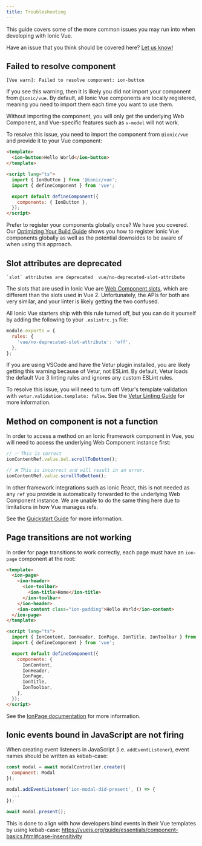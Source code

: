 ```yaml
---
title: Troubleshooting
---
```


<head>
  <title>Ionic Troubleshooting Guide: Common Vue App Development Issues</title>
  <meta
    name="description"
    content="This troubleshooting guide covers some of the more common issues you may run into when developing apps with Ionic Vue. Read to learn more about troubleshooting."
  />
</head>

This guide covers some of the more common issues you may run into when developing with Ionic Vue.

Have an issue that you think should be covered here? <a href="https://github.com/ionic-team/ionic-docs/issues/new?assignees=&labels=content&template=content-issue.md&title=" target="_blank" rel="noopener">Let us know!</a>

## Failed to resolve component

```shell
[Vue warn]: Failed to resolve component: ion-button
```

If you see this warning, then it is likely you did not import your component from `@ionic/vue`. By default, all Ionic Vue components are locally registered, meaning you need to import them each time you want to use them.

Without importing the component, you will only get the underlying Web Component, and Vue-specific features such as `v-model` will not work.

To resolve this issue, you need to import the component from `@ionic/vue` and provide it to your Vue component:

```html
<template>
  <ion-button>Hello World</ion-button>
</template>

<script lang="ts">
  import { IonButton } from '@ionic/vue';
  import { defineComponent } from 'vue';

  export default defineComponent({
    components: { IonButton },
  });
</script>
```

Prefer to register your components globally once? We have you covered. Our [Optimizing Your Build Guide](quickstart.md#optimizing-your-build) shows you how to register Ionic Vue components globally as well as the potential downsides to be aware of when using this approach.

## Slot attributes are deprecated

```shell
`slot` attributes are deprecated  vue/no-deprecated-slot-attribute
```

The slots that are used in Ionic Vue are <a href="https://developer.mozilla.org/en-US/docs/Web/Web_Components/Using_templates_and_slots" target="_blank" rel="noopener">Web Component slots</a>, which are different than the slots used in Vue 2. Unfortunately, the APIs for both are very similar, and your linter is likely getting the two confused.

All Ionic Vue starters ship with this rule turned off, but you can do it yourself by adding the following to your `.eslintrc.js` file:

```js
module.exports = {
  rules: {
    'vue/no-deprecated-slot-attribute': 'off',
  },
};
```

If you are using VSCode and have the Vetur plugin installed, you are likely getting this warning because of Vetur, not ESLint. By default, Vetur loads the default Vue 3 linting rules and ignores any custom ESLint rules.

To resolve this issue, you will need to turn off Vetur's template validation with `vetur.validation.template: false`. See the <a href="https://vuejs.github.io/vetur/guide/linting-error.html#linting" target="_blank" rel="noopener">Vetur Linting Guide</a> for more information.

## Method on component is not a function

In order to access a method on an Ionic Framework component in Vue, you will need to access the underlying Web Component instance first:

```js
// ✅ This is correct
ionContentRef.value.$el.scrollToBottom();

// ❌ This is incorrect and will result in an error.
ionContentRef.value.scrollToBottom();
```

In other framework integrations such as Ionic React, this is not needed as any `ref` you provide is automatically forwarded to the underlying Web Component instance. We are unable to do the same thing here due to limitations in how Vue manages refs.

See the [Quickstart Guide](quickstart.md#calling-methods-on-components) for more information.

## Page transitions are not working

In order for page transitions to work correctly, each page must have an `ion-page` component at the root:

```html
<template>
  <ion-page>
    <ion-header>
      <ion-toolbar>
        <ion-title>Home</ion-title>
      </ion-toolbar>
    </ion-header>
    <ion-content class="ion-padding">Hello World</ion-content>
  </ion-page>
</template>

<script lang="ts">
  import { IonContent, IonHeader, IonPage, IonTitle, IonToolbar } from '@ionic/vue';
  import { defineComponent } from 'vue';

  export default defineComponent({
    components: {
      IonContent,
      IonHeader,
      IonPage,
      IonTitle,
      IonToolbar,
    },
  });
</script>
```

See the [IonPage documentation](navigation.md#ionpage) for more information.

## Ionic events bound in JavaScript are not firing

When creating event listeners in JavaScript (i.e. `addEventListener`), event names should be written as kebab-case:

```javascript
const modal = await modalController.create({
  component: Modal
});

modal.addEventListener('ion-modal-did-present', () => {
  ...
});

await modal.present();
```

This is done to align with how developers bind events in their Vue templates by using kebab-case: https://vuejs.org/guide/essentials/component-basics.html#case-insensitivity
